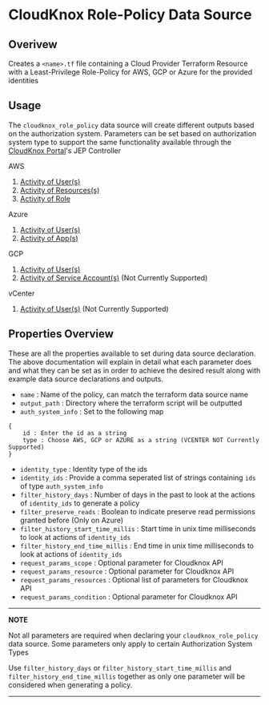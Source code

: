 # CloudKnox Role-Policy Data Source

## Overivew

Creates a `<name>.tf` file containing a Cloud Provider Terraform Resource with a Least-Privilege Role-Policy for AWS, GCP or Azure for the provided identities

## Usage

The `cloudknox_role_policy` data source will create different outputs based on the authorization system. Parameters can be set based on authorization system type to support the same functionality available through the [CloudKnox Portal](app.cloudknox.io)'s JEP Controller

AWS

1. [Activity of User(s)](./aws/data_source_cloudknox_role_policy_aws_activity_users.md)
2. [Activity of Resources(s)](./aws/data_source_cloudknox_role_policy_aws_activity_resources.md)
3. [Activity of Role](./aws/data_source_cloudknox_role_policy_aws_activity_role.md)

Azure

1. [Activity of User(s)](./azure/data_source_cloudknox_role_policy_azure_activity_users.md)
2. [Activity of App(s)](./azure/data_source_cloudknox_role_policy_azure_activity_apps.md)


GCP

1. [Activity of User(s)](./gcp/data_source_cloudknox_role_policy_gcp_activity_users.md)
2. [Activity of Service Account(s)](./gcp/data_source_cloudknox_role_policy_gcp_activity_service_accounts.md) (Not Currently Supported)

vCenter

1. [Activity of User(s)](./vcenter/data_source_cloudknox_role_policy_vcenter_activity_users.md) (Not Currently Supported)


## Properties Overview

These are all the properties available to set during data source declaration. The above documentation will explain in detail what each parameter does and what they can be set as in order to achieve the desired result along with example data source declarations and outputs. 

- `name` : Name of the policy, can match the terraform data source name
- `output_path` : Directory where the terraform script will be outputted
- `auth_system_info` : Set to the following map

```
{
    id : Enter the id as a string
    type : Choose AWS, GCP or AZURE as a string (VCENTER NOT Currently Supported)
}
```

- `identity_type` : Identity type of the ids
- `identity_ids` : Provide a comma seperated list of strings containing `ids` of type `auth_system_info`
- `filter_history_days` : Number of days in the past to look at the actions of `identity_ids` to generate a policy
- `filter_preserve_reads` : Boolean to indicate preserve read permissions granted before (Only on Azure)
- `filter_history_start_time_millis` : Start time in unix time milliseconds to look at actions of `identity_ids`
- `filter_history_end_time_millis` : End time in unix time milliseconds to look at actions of `identity_ids`
- `request_params_scope` : Optional parameter for Cloudknox API
- `request_params_resource` : Optional parameter for Cloudknox API
- `request_params_resources` : Optional list of parameters for Cloudknox API
- `request_params_condition` : Optional parameter for Cloudknox API

---
**NOTE**

Not all parameters are required when declaring your `cloudknox_role_policy` data source. Some parameters only apply to certain Authorization System Types

Use `filter_history_days` or `filter_history_start_time_millis` and `filter_history_end_time_millis` together as only one parameter will be considered when generating a policy. 

---